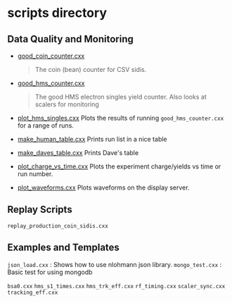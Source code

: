 # scripts directory

## Data Quality  and Monitoring 

 
* [good_coin_counter.cxx](good_coin_counter.cxx)
    > The coin (bean) counter for CSV sidis.
* [good_hms_counter.cxx](good_hms_counter.cxx)
    > The good HMS electron singles yield counter.
   Also looks at scalers for monitoring
* [plot_hms_singles.cxx](plot_hms_singles.cxx)
     Plots the results of running `good_hms_counter.cxx` for a range of runs.

* [make_human_table.cxx](make_human_table.cxx)
     Prints run list in a nice table

* [make_daves_table.cxx](make_daves_table.cxx)
     Prints Dave's table

* [plot_charge_vs_time.cxx](plot_charge_vs_time.cxx)
     Plots the experiment charge/yields vs time or run number.

* [plot_waveforms.cxx](plot_waveforms.cxx)
     Plots waveforms on the display server.

## Replay Scripts

`replay_production_coin_sidis.cxx`

## Examples and Templates

`json_load.cxx`
:   Shows how to use nlohmann json library.
`mongo_test.cxx`
:   Basic test for using mongodb



`bsa0.cxx`
`hms_s1_times.cxx`
`hms_trk_eff.cxx`
`rf_timing.cxx`
`scaler_sync.cxx`
`tracking_eff.cxx`

